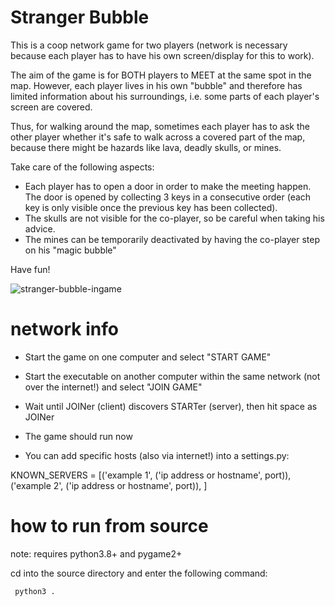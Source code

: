 # Stranger Bubble

This is a coop network game for two players (network is necessary because each player has to have his own screen/display for this to work).

The aim of the game is for BOTH players to MEET at the same spot in the map.
However, each player lives in his own "bubble" and therefore has limited information about his surroundings, i.e. some parts of each player's screen are covered.

Thus, for walking around the map, sometimes each player has to ask the other player whether it's safe to walk across a covered part of the map, because there might be hazards like lava, deadly skulls, or mines.

Take care of the following aspects:
- Each player has to open a door in order to make the meeting happen. The door is opened by collecting 3 keys in a consecutive order (each key is only visible once the previous key has been collected).
- The skulls are not visible for the co-player, so be careful when taking his advice.
- The mines can be temporarily deactivated by having the co-player step on his "magic bubble"

Have fun!

![stranger-bubble-ingame](https://github.com/user-attachments/assets/7edc384f-e232-4331-bfbe-7e14635433d8)


# network info

- Start the game on one computer and select "START GAME"
- Start the executable on another computer within the same network (not over the internet!) and select "JOIN GAME"
- Wait until JOINer (client) discovers STARTer (server), then hit space as JOINer
- The game should run now

- You can add specific hosts (also via internet!) into a settings.py:

KNOWN_SERVERS = [('example 1', ('ip address or hostname', port)),
                 ('example 2', ('ip address or hostname', port)),
                 ]


# how to run from source
note: requires python3.8+ and pygame2+

cd into the source directory and enter the following command:
```
 python3 .
```


